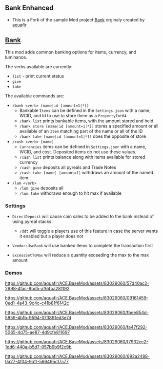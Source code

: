 ## Bank Enhanced
 * This is a Fork of the sample Mod project [Bank](https://github.com/aquafir/ACE.BaseMod) orginaly created by [aquafir](https://github.com/aquafir)
   


 
 
 ## [Bank](https://github.com/aquafir/ACE.BaseMod)

This mod adds common banking options for items, currency, and luminance.



The verbs available are currently:

* `list` - print current status
* `give`
* `take`



The available commands are:

* `/bank <verb> [name|id [amount=1|*]]`
  * Bankable `Items` can be defined in the `Settings.json` with a name, WCID, and Id to use to store them as a `PropertyInt64` 
  * `/bank list` prints bankable items, with the amount stored and held
  * `/bank store [name|id [amount=1|*]]` stores a specified amount or all available of an `Item` matching part of the name or all of the ID
  * `/bank take [name|id [amount=1|*]]` does the opposite of store
* `/cash <verb> [name]`
  * `Currencies` items can be defined in `Settings.json` with a name, WCID, and cost.  Deposited items do not use these values.
  * `/cash list` prints balance along with items available for stored currency
  * `/cash give` deposits all pyreals and Trade Notes
  * `/cash take [name] [amount=1]` withdraws an amount of the named item
* `/lum <verb>`
  * `/lum give` deposits all
  * `/lum take` withdraws enough to hit max if available







### Settings

* `DirectDeposit` will cause coin sales to be added to the bank instead of using pyreal stacks
  * `/ddt` will toggle a players use of this feature in case the server wants it enabled but a player does not

* `VendorsUseBank` will use banked items to complete the transaction first
* `ExcessSetToMax` will reduce a quantity exceeding the max to the max amount






### Demos

https://github.com/aquafir/ACE.BaseMod/assets/83029060/57d40ac2-2998-4fac-8bd5-af64ba281192



https://github.com/aquafir/ACE.BaseMod/assets/83029060/09161459-0ed1-4a43-9c4c-c41b81f6142c



https://github.com/aquafir/ACE.BaseMod/assets/83029060/fbee854d-5859-4b1b-9594-073891ed3e7d



https://github.com/aquafir/ACE.BaseMod/assets/83029060/fa47f292-5065-4d75-ae87-4d9cfe811697



https://github.com/aquafir/ACE.BaseMod/assets/83029060/f7932ee2-1dd6-440a-b5d7-057b9b9f2c9b



https://github.com/aquafir/ACE.BaseMod/assets/83029060/692a2488-0a27-4f04-9a11-566495c17a77

